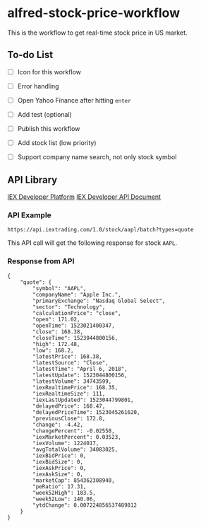 # alfred-stock-price-workflow
This is the workflow to get real-time stock price in US market.

## To-do List
- [ ] Icon for this workflow
- [ ] Error handling
- [ ] Open Yahoo Finance after hitting `enter`
- [ ] Add test (optional)
- [ ] Publish this workflow
- [ ] Add stock list (low priority)
- [ ] Support company name search, not only stock symbol


## API Library
[IEX Developer Platform](https://iextrading.com/developer/)
[IEX Developer API Document](https://iextrading.com/developer/docs/)

### API Example
```
https://api.iextrading.com/1.0/stock/aapl/batch?types=quote
```

This API call will get the following response for stock `AAPL`.

### Response from API
```
{
    "quote": {
        "symbol": "AAPL",
        "companyName": "Apple Inc.",
        "primaryExchange": "Nasdaq Global Select",
        "sector": "Technology",
        "calculationPrice": "close",
        "open": 171.02,
        "openTime": 1523021400347,
        "close": 168.38,
        "closeTime": 1523044800156,
        "high": 172.48,
        "low": 168.2,
        "latestPrice": 168.38,
        "latestSource": "Close",
        "latestTime": "April 6, 2018",
        "latestUpdate": 1523044800156,
        "latestVolume": 34743599,
        "iexRealtimePrice": 168.35,
        "iexRealtimeSize": 111,
        "iexLastUpdated": 1523044799801,
        "delayedPrice": 168.47,
        "delayedPriceTime": 1523045261620,
        "previousClose": 172.8,
        "change": -4.42,
        "changePercent": -0.02558,
        "iexMarketPercent": 0.03523,
        "iexVolume": 1224017,
        "avgTotalVolume": 34083025,
        "iexBidPrice": 0,
        "iexBidSize": 0,
        "iexAskPrice": 0,
        "iexAskSize": 0,
        "marketCap": 854362308940,
        "peRatio": 17.31,
        "week52High": 183.5,
        "week52Low": 140.06,
        "ytdChange": 0.007224856537489812
    }
}
```